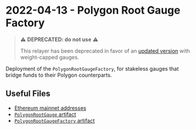 # 2022-04-13 - Polygon Root Gauge Factory

> ⚠️ **DEPRECATED: do not use** ⚠️
>
> This relayer has been deprecated in favor of an [updated version](../../20220823-polygon-root-gauge-factory-v2) with weight-capped gauges.

Deployment of the `PolygonRootGaugeFactory`, for stakeless gauges that bridge funds to their Polygon counterparts.

## Useful Files

- [Ethereum mainnet addresses](./output/mainnet.json)
- [`PolygonRootGauge` artifact](./artifact/PolygonRootGauge.json)
- [`PolygonRootGaugeFactory` artifact](./artifact/PolygonRootGaugeFactory.json)
